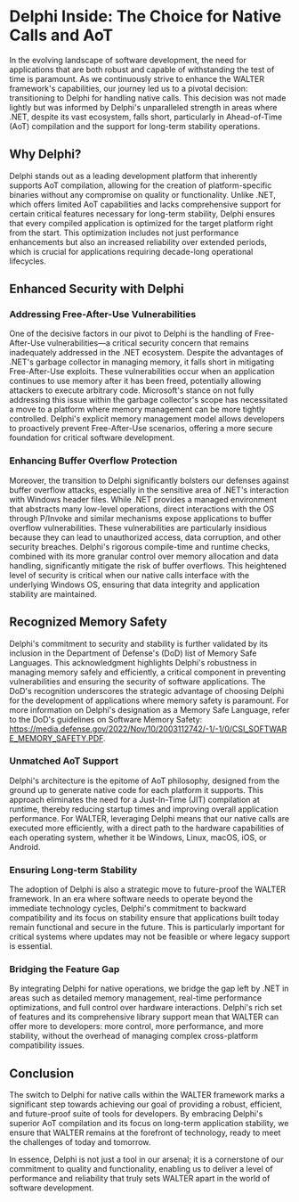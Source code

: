 ﻿# Delphi Inside: The Choice for Native Calls and AoT

In the evolving landscape of software development, the need for applications that are both robust and capable of withstanding the test of time is paramount. As we continuously strive to enhance the WALTER framework's capabilities, our journey led us to a pivotal decision: transitioning to Delphi for handling native calls. This decision was not made lightly but was informed by Delphi's unparalleled strength in areas where .NET, despite its vast ecosystem, falls short, particularly in Ahead-of-Time (AoT) compilation and the support for long-term stability operations.

## Why Delphi?

Delphi stands out as a leading development platform that inherently supports AoT compilation, allowing for the creation of platform-specific binaries without any compromise on quality or functionality. Unlike .NET, which offers limited AoT capabilities and lacks comprehensive support for certain critical features necessary for long-term stability, Delphi ensures that every compiled application is optimized for the target platform right from the start. This optimization includes not just performance enhancements but also an increased reliability over extended periods, which is crucial for applications requiring decade-long operational lifecycles.

## Enhanced Security with Delphi

### Addressing Free-After-Use Vulnerabilities
One of the decisive factors in our pivot to Delphi is the handling of Free-After-Use vulnerabilities—a critical security concern that remains inadequately addressed in the .NET ecosystem. Despite the advantages of .NET's garbage collector in managing memory, it falls short in mitigating Free-After-Use exploits. These vulnerabilities occur when an application continues to use memory after it has been freed, potentially allowing attackers to execute arbitrary code. Microsoft's stance on not fully addressing this issue within the garbage collector's scope has necessitated a move to a platform where memory management can be more tightly controlled. Delphi's explicit memory management model allows developers to proactively prevent Free-After-Use scenarios, offering a more secure foundation for critical software development.

### Enhancing Buffer Overflow Protection

Moreover, the transition to Delphi significantly bolsters our defenses against buffer overflow attacks, especially in the sensitive area of .NET's interaction with Windows header files. While .NET provides a managed environment that abstracts many low-level operations, direct interactions with the OS through P/Invoke and similar mechanisms expose applications to buffer overflow vulnerabilities. These vulnerabilities are particularly insidious because they can lead to unauthorized access, data corruption, and other security breaches. Delphi's rigorous compile-time and runtime checks, combined with its more granular control over memory allocation and data handling, significantly mitigate the risk of buffer overflows. This heightened level of security is critical when our native calls interface with the underlying Windows OS, ensuring that data integrity and application stability are maintained.


## Recognized Memory Safety

Delphi's commitment to security and stability is further validated by its inclusion in the Department of Defense's (DoD) list of Memory Safe Languages. This acknowledgment highlights Delphi's robustness in managing memory safely and efficiently, a critical component in preventing vulnerabilities and ensuring the security of software applications. The DoD's recognition underscores the strategic advantage of choosing Delphi for the development of applications where memory safety is paramount. For more information on Delphi's designation as a Memory Safe Language, refer to the DoD's guidelines on Software Memory Safety: https://media.defense.gov/2022/Nov/10/2003112742/-1/-1/0/CSI_SOFTWARE_MEMORY_SAFETY.PDF.


### Unmatched AoT Support

Delphi's architecture is the epitome of AoT philosophy, designed from the ground up to generate native code for each platform it supports. This approach eliminates the need for a Just-In-Time (JIT) compilation at runtime, thereby reducing startup times and improving overall application performance. For WALTER, leveraging Delphi means that our native calls are executed more efficiently, with a direct path to the hardware capabilities of each operating system, whether it be Windows, Linux, macOS, iOS, or Android.

### Ensuring Long-term Stability

The adoption of Delphi is also a strategic move to future-proof the WALTER framework. In an era where software needs to operate beyond the immediate technology cycles, Delphi's commitment to backward compatibility and its focus on stability ensure that applications built today remain functional and secure in the future. This is particularly important for critical systems where updates may not be feasible or where legacy support is essential.

### Bridging the Feature Gap

By integrating Delphi for native operations, we bridge the gap left by .NET in areas such as detailed memory management, real-time performance optimizations, and full control over hardware interactions. Delphi's rich set of features and its comprehensive library support mean that WALTER can offer more to developers: more control, more performance, and more stability, without the overhead of managing complex cross-platform compatibility issues.

## Conclusion

The switch to Delphi for native calls within the WALTER framework marks a significant step towards achieving our goal of providing a robust, efficient, and future-proof suite of tools for developers. By embracing Delphi's superior AoT compilation and its focus on long-term application stability, we ensure that WALTER remains at the forefront of technology, ready to meet the challenges of today and tomorrow.

In essence, Delphi is not just a tool in our arsenal; it is a cornerstone of our commitment to quality and functionality, enabling us to deliver a level of performance and reliability that truly sets WALTER apart in the world of software development.
